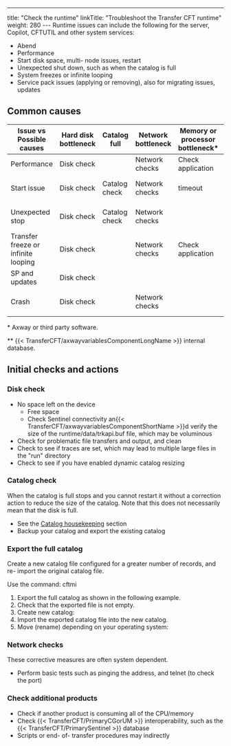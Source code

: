 ---
title: "Check the runtime"
linkTitle: "Troubleshoot the Transfer CFT runtime"
weight: 280
--- Runtime issues can include the following for the server, Copilot, CFTUTIL and other system services:

- Abend
- Performance
- Start disk space, multi- node issues, restart
- Unexpected shut down, such as when the catalog is full
- System freezes or infinite looping
- Service pack issues (applying or removing), also for migrating issues, updates

## Common causes

| Issue vs<br /> Possible causes  | Hard disk bottleneck  | Catalog<br/> full | Network<br/> bottleneck | Memory or processor bottleneck*  | Corrupt<br/> file or DB ** |
| --- | --- | --- | --- | --- | --- |
| Performance  | Disk check  |   | Network checks  | Check application  |   |
| Start issue  | Disk check  | Catalog check  | Network checks  | timeout  | Check {{< TransferCFT/axwayvariablesComponentLongName  >}} files  |
| Unexpected stop  | Disk check  | Catalog check  | Network checks  |   | Check {{< TransferCFT/axwayvariablesComponentLongName  >}} files  |
| Transfer freeze or infinite looping  | Disk check  |   | Network checks  | Check application  | Check {{< TransferCFT/axwayvariablesComponentLongName  >}} files  |
| SP and updates  | Disk check  |   |   |   |   |
| Crash  | Disk check  |   | Network checks  |   | Check {{< TransferCFT/axwayvariablesComponentLongName  >}} files  |

\* Axway or third party software.

\*\* {{< TransferCFT/axwayvariablesComponentLongName  >}} internal database.

## Initial checks and actions

### Disk check

- No space left on the device
    - Free space
    - Check Sentinel connectivity an{{< TransferCFT/axwayvariablesComponentShortName >}}d verify the size of the runtime/data/trkapi.buf file, which may be voluminous
- Check for problematic file transfers and output, and clean
- Check to see if traces are set, which may lead to multiple large files in the "run" directory
- Check to see if you have enabled dynamic catalog resizing

### Catalog check

When the catalog is full stops and you cannot restart it without a correction action to reduce the size of the catalog. Note that this does not necessarily mean that the disk is full.

- See the [Catalog housekeeping](../../../admin_intro/admin_monitoring_intro/housekeeping_catalog) section
- Backup your catalog and export the existing catalog

### Export the full catalog

Create a new catalog file configured for a greater number of records, and re- import the original catalog file.

Use the command: cftmi

1. Export the full catalog as shown in the following example.
1. Check that the exported file is not empty.
1. Create new catalog:
1. Import the exported catalog file into the new catalog.
1. Move (rename) depending on your operating system:

### Network checks

These corrective measures are often system dependent.

- Perform basic tests such as pinging the address, and telnet (to check the port)

### Check additional products

- Check if another product is consuming all of the CPU/memory
- Check {{< TransferCFT/PrimaryCGorUM >}} interoperability, such as the {{< TransferCFT/PrimarySentinel >}} database
- Scripts or end- of- transfer procedures may indirectly
